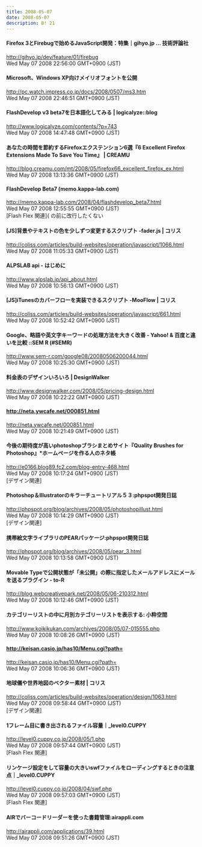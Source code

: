 ```yaml
---
title: 2008-05-07
date: 2008-05-07
description: B! 21
---
```


#### Firefox 3とFirebugで始めるJavaScript開発：特集｜gihyo.jp … 技術評論社
http://gihyo.jp/dev/feature/01/firebug<br>
Wed May 07 2008 22:56:00 GMT+0900 (JST)<br>


#### Microsoft、Windows XP向けメイリオフォントを公開
http://pc.watch.impress.co.jp/docs/2008/0507/ms3.htm<br>
Wed May 07 2008 22:46:51 GMT+0900 (JST)<br>


#### FlashDevelop v3 beta7を日本語化してみる | logicalyze::blog
http://www.logicalyze.com/contents/?p=743<br>
Wed May 07 2008 14:47:48 GMT+0900 (JST)<br>


#### あなたの時間を節約するFirefoxエクステンション6選『6 Excellent Firefox Extensions Made To Save You Time』 | CREAMU
http://blog.creamu.com/mt/2008/05/firefox66_excellent_firefox_ex.html<br>
Wed May 07 2008 13:13:36 GMT+0900 (JST)<br>


#### FlashDevelop Beta7 (memo.kappa-lab.com)
http://memo.kappa-lab.com/2008/04/flashdevelop_beta7.html<br>
Wed May 07 2008 12:55:55 GMT+0900 (JST)<br>
[Flash Flex 関連]{ の前に改行したくない


####   [JS]背景やテキストの色を少しずつ変更するスクリプト -fader.js | コリス
http://coliss.com/articles/build-websites/operation/javascript/1066.html<br>
Wed May 07 2008 11:05:33 GMT+0900 (JST)<br>


#### ALPSLAB api - はじめに
http://www.alpslab.jp/api_about.html<br>
Wed May 07 2008 10:56:13 GMT+0900 (JST)<br>


####   [JS]iTunesのカバーフローを実装できるスクリプト -MooFlow | コリス
http://coliss.com/articles/build-websites/operation/javascript/661.html<br>
Wed May 07 2008 10:52:42 GMT+0900 (JST)<br>


#### Google、略語や英文字キーワードの処理方法を大きく改善 - Yahoo! & 百度と違いを比較 ::SEM R (#SEMR)
http://www.sem-r.com/google08/20080506200044.html<br>
Wed May 07 2008 10:25:30 GMT+0900 (JST)<br>


#### 料金表のデザインいろいろ | DesignWalker
http://www.designwalker.com/2008/05/pricing-design.html<br>
Wed May 07 2008 10:22:22 GMT+0900 (JST)<br>


#### http://neta.ywcafe.net/000851.html
http://neta.ywcafe.net/000851.html<br>
Wed May 07 2008 10:21:49 GMT+0900 (JST)<br>


#### 今後の期待度が高いphotoshopブラシまとめサイト『Quality Brushes for Photoshop』*ホームページを作る人のネタ帳
http://e0166.blog89.fc2.com/blog-entry-468.html<br>
Wed May 07 2008 10:17:24 GMT+0900 (JST)<br>
[デザイン関連]


#### Photoshop＆Illustratorのキラーチュートリアル５３:phpspot開発日誌
http://phpspot.org/blog/archives/2008/05/photoshopillust.html<br>
Wed May 07 2008 10:14:29 GMT+0900 (JST)<br>
[デザイン関連]


#### 携帯絵文字ライブラリのPEARパッケージ:phpspot開発日誌
http://phpspot.org/blog/archives/2008/05/pear_3.html<br>
Wed May 07 2008 10:13:58 GMT+0900 (JST)<br>


#### Movable Typeで公開状態が「未公開」の際に指定したメールアドレスにメールを送るプラグイン - to-R
http://blog.webcreativepark.net/2008/05/06-210312.html<br>
Wed May 07 2008 10:12:46 GMT+0900 (JST)<br>


#### カテゴリーリストの中に月別カテゴリーリストを表示する: 小粋空間
http://www.koikikukan.com/archives/2008/05/07-015555.php<br>
Wed May 07 2008 10:08:26 GMT+0900 (JST)<br>


#### http://keisan.casio.jp/has10/Menu.cgi?path=
http://keisan.casio.jp/has10/Menu.cgi?path=<br>
Wed May 07 2008 10:06:36 GMT+0900 (JST)<br>


####   地球儀や世界地図のベクター素材 | コリス
http://coliss.com/articles/build-websites/operation/design/1063.html<br>
Wed May 07 2008 09:58:44 GMT+0900 (JST)<br>
[デザイン関連]


#### 1フレーム目に書き出されるファイル容量｜_level0.CUPPY
http://level0.cuppy.co.jp/2008/05/1.php<br>
Wed May 07 2008 09:57:44 GMT+0900 (JST)<br>
[Flash Flex 関連]


#### リンケージ設定をして容量の大きいswfファイルをローディングするときの注意点｜_level0.CUPPY
http://level0.cuppy.co.jp/2008/04/swf.php<br>
Wed May 07 2008 09:57:03 GMT+0900 (JST)<br>
[Flash Flex 関連]


#### AIRでバーコードリーダーを使った書籍管理:airappli.com
http://airappli.com/applications/39.html<br>
Wed May 07 2008 09:51:26 GMT+0900 (JST)<br>


